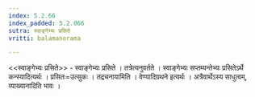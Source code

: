 ```yaml
---
index: 5.2.66
index_padded: 5.2.066
sutra: स्वाङ्गेभ्यः प्रसिते
vritti: balamanorama

---
```

<<स्वाङ्गेभ्यः प्रसिते>> - स्वाङ्गेभ्यः प्रसिते । तत्रेत्यनुवर्तते । स्वाङ्गेभ्यः सप्तम्यन्तेभ्यः प्रसितेऽर्थे कन्स्यादित्यर्थः । प्रसितः=उत्सुकः । तद्रचनायामिति । वेण्यादिग्रथने इत्यर्थः । अत्रैवार्थेऽस्य साधुत्वम्, व्याख्यानादिति भावः । 
